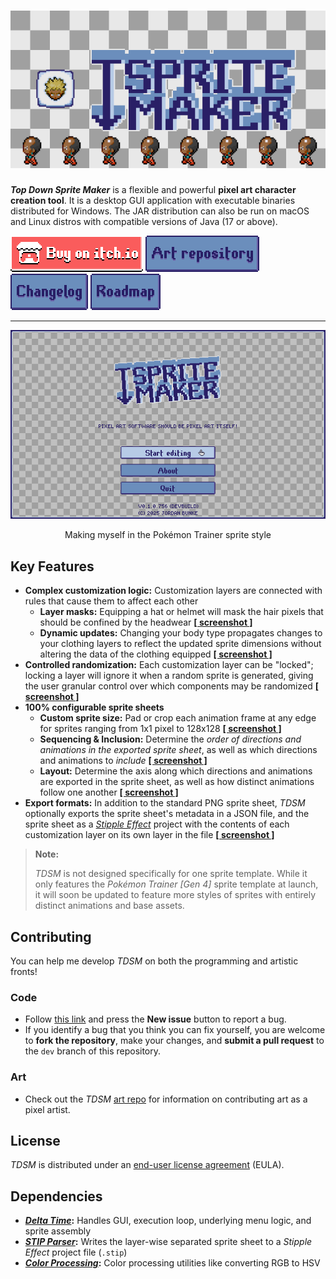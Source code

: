 # ![Top Down Sprite Maker](https://raw.githubusercontent.com/jbunke/tdsm-art/refs/heads/master/_tdsm/logo/banner.gif)

***Top Down Sprite Maker*** is a flexible and powerful **pixel art character creation tool**. It is a desktop GUI application with executable binaries distributed for Windows. The JAR distribution can also be run on macOS and Linux distros with compatible versions of Java (17 or above).

[![Buy on itch.io](https://raw.githubusercontent.com/jbunke/tdsm-art/refs/heads/master/_tdsm/assets/itch-button.png)](https://flinkerflitzer.itch.io/tdsm)
[![Art repository](https://raw.githubusercontent.com/jbunke/tdsm-art/refs/heads/master/_tdsm/assets/art-repo-button.png)](https://github.com/jbunke/tdsm-art)
[![Changelog](https://raw.githubusercontent.com/jbunke/tdsm-art/refs/heads/master/_tdsm/assets/changelog-button.png)](https://github.com/jbunke/tdsm/blob/master/res/tooltips/changelog.txt)
[![Roadmap](https://raw.githubusercontent.com/jbunke/tdsm-art/refs/heads/master/_tdsm/assets/roadmap-button.png)](https://github.com/jbunke/tdsm/blob/master/res/tooltips/roadmap.txt)

---

![Example](https://raw.githubusercontent.com/jbunke/tdsm-art/refs/heads/master/_tdsm/assets/runthrough.gif)

<div align="center">Making myself in the Pokémon Trainer sprite style</div>

## Key Features

* **Complex customization logic:** Customization layers are connected with rules that cause them to affect each other
  * **Layer masks:** Equipping a hat or helmet will mask the hair pixels that should be confined by the headwear [**[ screenshot ]**](https://raw.githubusercontent.com/jbunke/tdsm-art/refs/heads/master/_tdsm/assets/mask.gif)
  * **Dynamic updates:** Changing your body type propagates changes to your clothing layers to reflect the updated sprite dimensions without altering the data of the clothing equipped [**[ screenshot ]**](https://raw.githubusercontent.com/jbunke/tdsm-art/refs/heads/master/_tdsm/assets/change-propagation.gif)
* **Controlled randomization:** Each customization layer can be "locked"; locking a layer will ignore it when a random sprite is generated, giving the user granular control over which components may be randomized [**[ screenshot ]**](https://raw.githubusercontent.com/jbunke/tdsm-art/refs/heads/master/_tdsm/logo/itch/feat-lock-layers.gif)
* **100% configurable sprite sheets**
  * **Custom sprite size:** Pad or crop each animation frame at any edge for sprites ranging from 1x1 pixel to 128x128 [**[ screenshot ]**](https://raw.githubusercontent.com/jbunke/tdsm-art/refs/heads/master/_tdsm/assets/padding.gif)
  * **Sequencing & Inclusion:** Determine the *order of directions and animations in the exported sprite sheet*, as well as which directions and animations to *include* [**[ screenshot ]**](https://raw.githubusercontent.com/jbunke/tdsm-art/refs/heads/master/_tdsm/assets/sequencing.gif)
  * **Layout:** Determine the axis along which directions and animations are exported in the sprite sheet, as well as how distinct animations follow one another [**[ screenshot ]**](https://raw.githubusercontent.com/jbunke/tdsm-art/refs/heads/master/_tdsm/assets/layout.gif)
* **Export formats:** In addition to the standard PNG sprite sheet, *TDSM* optionally exports the sprite sheet's metadata in a JSON file, and the sprite sheet as a [*Stipple Effect*](https://github.com/stipple-effect/stipple-effect) project with the contents of each customization layer on its own layer in the file [**[ screenshot ]**](https://raw.githubusercontent.com/jbunke/tdsm-art/refs/heads/master/_tdsm/assets/export-formats.gif)

> **Note:**
> 
> *TDSM* is not designed specifically for one sprite template. While it only features the *Pokémon Trainer \[Gen 4\]* sprite template at launch, it will soon be updated to feature more styles of sprites with entirely distinct animations and base assets.

## Contributing

You can help me develop *TDSM* on both the programming and artistic fronts!

### Code

* Follow [this link](https://github.com/jbunke/tdsm/issues) and press the **New issue** button to report a bug.
* If you identify a bug that you think you can fix yourself, you are welcome to **fork the repository**, make your changes, and **submit a pull request** to the `dev` branch of this repository.

### Art

* Check out the *TDSM* [art repo](https://github.com/jbunke/tdsm-art) for information on contributing art as a pixel artist.

## License

*TDSM* is distributed under an [end-user license agreement](./LICENSE) (EULA).

## Dependencies

* **[_Delta Time_](https://github.com/jbunke/delta-time):** Handles GUI, execution loop, underlying menu logic, and sprite assembly
* **[_STIP Parser_](https://github.com/stipple-effect/stip-parser):** Writes the layer-wise separated sprite sheet to a *Stipple Effect* project file (`.stip`)
* **[_Color Processing_](https://github.com/jbunke/color-processing):** Color processing utilities like converting RGB to HSV
